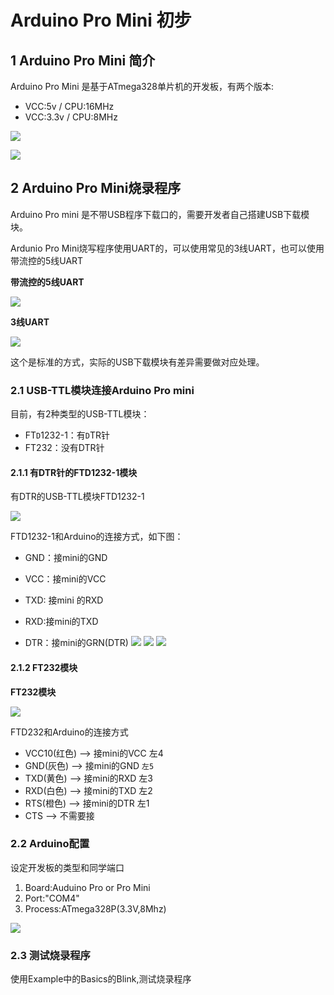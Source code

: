 # Arduino Pro Mini 初步

## 1 Arduino Pro Mini 简介

Arduino Pro Mini 是基于ATmega328单片机的开发板，有两个版本:

* VCC:5v / CPU:16MHz 
* VCC:3.3v / CPU:8MHz  


![](img/ArduinoProMini/ArduinoProMini.jpg)

![](img/ArduinoProMini/ArduinoProMini-pins.jpg)

## 2 Arduino Pro Mini烧录程序

Arduino Pro mini 是不带USB程序下载口的，需要开发者自己搭建USB下载模块。

Ardunio Pro Mini烧写程序使用UART的，可以使用常见的3线UART，也可以使用带流控的5线UART

**带流控的5线UART**

![](img/ArduinoProMini/5wire.jpg)

**3线UART**

![](img/ArduinoProMini/3wire.png)

这个是标准的方式，实际的USB下载模块有差异需要做对应处理。

### 2.1 USB-TTL模块连接Arduino Pro mini

目前，有2种类型的USB-TTL模块：

* FT`D`1232-1：有`D`TR针
* FT232：没有DTR针

#### 2.1.1 有DTR针的FTD1232-1模块

有DTR的USB-TTL模块FTD1232-1

![](img/ArduinoProMini/FTD1231-1.jpg)

FTD1232-1和Arduino的连接方式，如下图：

* GND：接mini的GND

* VCC：接mini的VCC

* TXD: 接mini 的RXD

* RXD:接mini的TXD

* DTR：接mini的GRN(DTR)
![](img/ArduinoProMini/usb_ttl_arduinopromini.png)
![](img/ArduinoProMini/Arduino_wired.jpg)
![](img/ArduinoProMini/FTD1231-1_wired.jpg)

#### 2.1.2 FT232模块

**FT232模块**

![](img/ArduinoProMini/FT232.jpg)

FTD232和Arduino的连接方式

* VCC10(红色) --> 接mini的VCC 左4
* GND(灰色) --> 接mini的GND   `左5`
* TXD(黄色) --> 接mini的RXD 左3
* RXD(白色) --> 接mini的TXD 左2
* RTS(橙色) --> 接mini的DTR 左1
* CTS --> 不需要接

### 2.2 Arduino配置

设定开发板的类型和同学端口

1. Board:Auduino Pro or Pro Mini
2. Port:"COM4"
3. Process:ATmega328P(3.3V,8Mhz)

![](img/ArduinoProMini/ArduinoProMini_Type.jpg)

### 2.3 测试烧录程序

使用Example中的Basics的Blink,测试烧录程序


